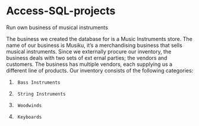 # Access-SQL-projects
Run own business of musical instruments


The business we created the database for is a Music Instruments store.
The name of our business is Musiku, it’s a merchandising business that sells musical instruments. Since we externally procure our inventory, the business deals with two sets of ext
ernal parties; the vendors and customers.  The business has multiple vendors, each supplying us a different line of products.  Our inventory consists of the following categories:
1.      Bass Instruments
2.      String Instruments
3.      Woodwinds
4.      Keyboards
